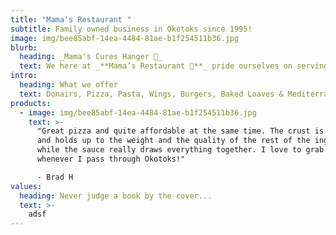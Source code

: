 ```yaml
---
title: "Mama's Restaurant "
subtitle: Family owned business in Okotoks since 1995!
image: img/bee85abf-14ea-4484-81ae-b1f254511b36.jpg
blurb:
  heading: _Mama's Cures Hanger 🍴_
  text: We here at _**Mama’s Restaurant 🍕**_ pride ourselves on serving the best quality food. **Stomach satisfying meals** with **local ingredients 🐄** containing **real nutrients 🌾** _(that your body really wants)_, served in **family-sized portions**. Whether that family really exists, or just you 😉. There won't be any judgements from the _**Mama's Family**... seriously, snitches get stitches 🔪_.
intro:
  heading: What we offer
  text: Donairs, Pizza, Pasta, Wings, Burgers, Baked Loaves & Mediterranean!
products:
  - image: img/bee85abf-14ea-4484-81ae-b1f254511b36.jpg
    text: >-
      "Great pizza and quite affordable at the same time. The crust is delicious
      and holds up to the weight and the quality of the rest of the ingredients,
      while the sauce really draws everything together. I love to grab a slice
      whenever I pass through Okotoks!"

      - Brad H
values:
  heading: Never judge a book by the cover...
  text: >-
    adsf
---
```

